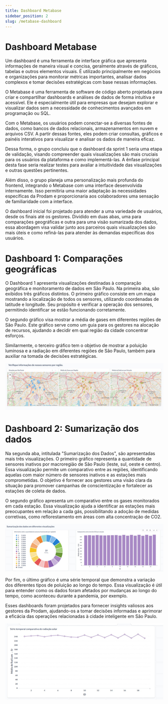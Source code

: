 ```yaml
---
title: Dashboard Metabase
sidebar_position: 2
slug: /metabase-dashboard
---
```



# Dashboard Metabase

Um dashboard é uma ferramenta de interface gráfica que apresenta informações de maneira visual e concisa, geralmente através de gráficos, tabelas e outros elementos visuais. É utilizado principalmente em negócios e organizações para monitorar métricas importantes, analisar dados complexos e tomar decisões estratégicas com base nessas informações.

O Metabase é uma ferramenta de software de código aberto projetada para criar e compartilhar dashboards e análises de dados de forma intuitiva e acessível. Ele é especialmente útil para empresas que desejam explorar e visualizar dados sem a necessidade de conhecimentos avançados em programação ou SQL.

Com o Metabase, os usuários podem conectar-se a diversas fontes de dados, como bancos de dados relacionais, armazenamentos em nuvem e arquivos CSV. A partir dessas fontes, eles podem criar consultas, gráficos e painéis interativos para visualizar e analisar os dados de maneira eficaz.

Dessa forma, o grupo concluiu que o dashboard da sprint 1 seria uma etapa de validação, visando compreender quais visualizações são mais cruciais para os usuários da plataforma e como implementá-las. A ênfase principal desta fase seria realizar testes para avaliar a intuitividade das visualizações e outras questões pertinentes. 

Além disso, o grupo planeja uma personalização mais profunda do frontend, integrando o Metabase com uma interface desenvolvida internamente. Isso permitiria uma maior adaptação às necessidades específicas da Prodam e proporcionaria aos colaboradores uma sensação de familiaridade com a interface.

O dashboard inicial foi projetado para atender a uma variedade de usuários, desde os finais até os gestores. Dividido em duas abas, uma para comparações geográficas e outra para uma visão sumarizada dos dados, essa abordagem visa validar junto aos parceiros quais visualizações são mais úteis e como refiná-las para atender às demandas específicas dos usuários.


# Dashboard 1: Comparações geográficas


O Dashboard 1 apresenta visualizações destinadas à comparação geográfica e monitoramento de dados em São Paulo. Na primeira aba, são exibidos três gráficos distintos. O primeiro gráfico consiste em um mapa mostrando a localização de todos os sensores, utilizando coordenadas de latitude e longitude. Seu propósito é verificar a operação dos sensores, permitindo identificar se estão funcionando corretamente.

O segundo gráfico visa mostrar a média de gases em diferentes regiões de São Paulo. Este gráfico serve como um guia para os gestores na alocação de recursos, ajudando a decidir em qual região da cidade concentrar esforços.

Similarmente, o terceiro gráfico tem o objetivo de mostrar a poluição luminosa e a radiação em diferentes regiões de São Paulo, também para auxiliar na tomada de decisões estratégicas.


![Dashboard1_maps](../../static/img/dashboard1.jpeg)


# Dashboard 2: Sumarização dos dados

Na segunda aba, intitulada "Sumarização dos Dados", são apresentadas mais três visualizações. O primeiro gráfico representa a quantidade de sensores inativos por macroregião de São Paulo (leste, sul, oeste e centro). Essa visualização permite um comparativo entre as regiões, identificando aquelas com maior número de sensores inativos e as estações mais comprometidas. O objetivo é fornecer aos gestores uma visão clara da situação para promover campanhas de conscientização e fortalecer as estações de coleta de dados.

O segundo gráfico apresenta um comparativo entre os gases monitorados em cada estação. Essa visualização ajuda a identificar as estações mais preocupantes em relação a cada gás, possibilitando a adoção de medidas corretivas, como reflorestamento em áreas com alta concentração de CO2.

![Dashboard1_maps](../../static/img/dashboard2.jpeg)


Por fim, o último gráfico é uma série temporal que demonstra a variação dos diferentes tipos de poluição ao longo do tempo. Essa visualização é útil para entender como os dados foram afetados por mudanças ao longo do tempo, como aconteceu durante a pandemia, por exemplo.

Esses dashboards foram projetados para fornecer insights valiosos aos gestores da Prodam, ajudando-os a tomar decisões informadas e aprimorar a eficácia das operações relacionadas à cidade inteligente em São Paulo.


![Dashboard1_maps](../../static/img/dashboard2.1.jpeg)